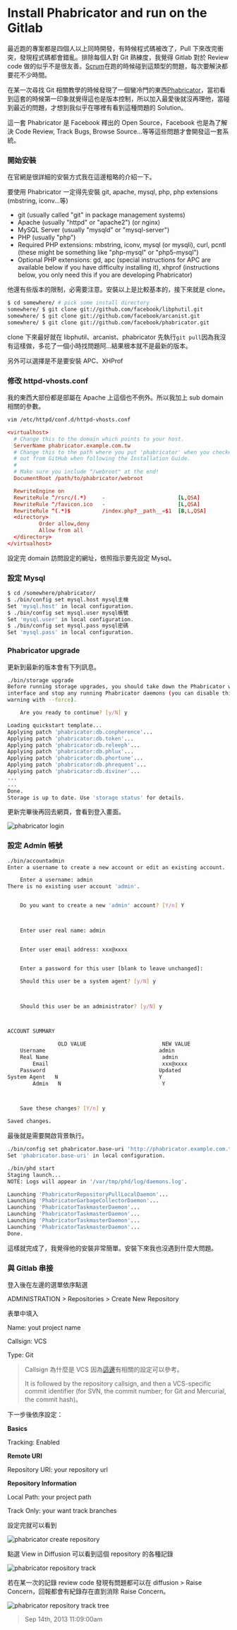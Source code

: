 # Install Phabricator and run on the Gitlab

最近跑的專案都是四個人以上同時開發，有時候程式碼被改了，Pull 下來改完衝突，發現程式碼都會錯亂。排除每個人對 Git 熟練度，我覺得 Gitlab 對於 Review code 做的似乎不是很友善。[Scrum](http://zh.wikipedia.org/wiki/Scrum)在跑的時候碰到這類型的問題，每次要解決都要花不少時間。

在某一次尋找 Git 相關教學的時候發現了一個蠻冷門的東西[Phabricator](http://phabricator.org/)，當初看到這套的時候第一印象就覺得這也是版本控制，所以加入最愛後就沒再理他，當碰到最近的問題，才想到我似乎在哪裡有看到這種問題的 Solution。

這一套 Phabricator 是 Facebook 釋出的 Open Source，Facebook 也是為了解決 Code Review, Track Bugs, Browse Source...等等這些問題才會開發這一套系統。

### 開始安裝

在官網是很詳細的安裝方式我在這邊粗略的介紹一下。

要使用 Phabricator 一定得先安裝 git, apache, mysql, php, php extensions (mbstring, iconv...等)

- git (usually called "git" in package management systems)
- Apache (usually "httpd" or "apache2") (or nginx)
- MySQL Server (usually "mysqld" or "mysql-server")
- PHP (usually "php")
- Required PHP extensions: mbstring, iconv, mysql (or mysqli), curl, pcntl (these might be something like "php-mysql" or "php5-mysql")
- Optional PHP extensions: gd, apc (special instructions for APC are available below if you have difficulty installing it), xhprof (instructions below, you only need this if you are developing Phabricator)

他還有些版本的限制，必需要注意。安裝以上是比較基本的，接下來就是 clone。

```bash
$ cd somewhere/ # pick some install directory
somewhere/ $ git clone git://github.com/facebook/libphutil.git
somewhere/ $ git clone git://github.com/facebook/arcanist.git
somewhere/ $ git clone git://github.com/facebook/phabricator.git
```

clone 下來最好就在 libphutil、arcanist、phabricator 先執行`git pull`因為我沒有這樣做，多花了一個小時找問題阿...結果根本就不是最新的版本。

另外可以選擇是不是要安裝 APC、XHProf

### 修改 httpd-vhosts.conf

我的東西大部份都是部屬在 Apache 上這個也不例外。所以我加上 sub domain 相關的參數。

```bash
vim /etc/httpd/conf.d/httpd-vhosts.conf
```

```conf
<virtualhost>
  # Change this to the domain which points to your host.
  ServerName phabricator.example.com.tw
  # Change this to the path where you put 'phabricator' when you checked it
  # out from GitHub when following the Installation Guide.
  #
  # Make sure you include "/webroot" at the end!
  DocumentRoot /path/to/phabricator/webroot

  RewriteEngine on
  RewriteRule ^/rsrc/(.*)     -                       [L,QSA]
  RewriteRule ^/favicon.ico   -                       [L,QSA]
  RewriteRule ^(.*)$          /index.php?__path__=$1  [B,L,QSA]
  <directory>
          Order allow,deny
          Allow from all
  </directory>
</virtualhost>
```

設定完 domain 訪問設定的網址，依照指示要先設定 Mysql。

### 設定 Mysql

```bash
$ cd /somewhere/phabricator/
$ ./bin/config set mysql.host mysql主機
Set 'mysql.host' in local configuration.
$ ./bin/config set mysql.user mysql帳號
Set 'mysql.user' in local configuration.
$ ./bin/config set mysql.pass mysql密碼
Set 'mysql.pass' in local configuration.
```

### Phabricator upgrade

更新到最新的版本會有下列訊息。

```bash
./bin/storage upgrade
Before running storage upgrades, you should take down the Phabricator web
interface and stop any running Phabricator daemons (you can disable this
warning with --force).

    Are you ready to continue? [y/N] y

Loading quickstart template...
Applying patch 'phabricator:db.conpherence'...
Applying patch 'phabricator:db.token'...
Applying patch 'phabricator:db.releeph'...
Applying patch 'phabricator:db.phlux'...
Applying patch 'phabricator:db.phortune'...
Applying patch 'phabricator:db.phrequent'...
Applying patch 'phabricator:db.diviner'...
...
...
Done.
Storage is up to date. Use 'storage status' for details.
```

更新完畢後再回去網頁，會看到登入畫面。

![phabricator login](/assets/cooperation/phabricator/install_phabricator_and_run_on_the_gitlab/phabricator_login.PNG)

### 設定 Admin 帳號

```bash
./bin/accountadmin
Enter a username to create a new account or edit an existing account.

    Enter a username: admin
There is no existing user account 'admin'.


    Do you want to create a new 'admin' account? [Y/n] Y



    Enter user real name: admin


    Enter user email address: xxx@xxxx


    Enter a password for this user [blank to leave unchanged]:

    Should this user be a system agent? [y/N] y



    Should this user be an administrator? [y/N] y



ACCOUNT SUMMARY

                OLD VALUE                        NEW VALUE
    Username                                    admin
    Real Name                                    admin
        Email                                    xxx@xxxx
    Password                                    Updated
System Agent   N                                Y
        Admin   N                                Y



    Save these changes? [Y/n] y

Saved changes.
```

最後就是需要開啟背景執行。

```bash
./bin/config set phabricator.base-uri 'http://phabricator.example.com.tw/'
Set 'phabricator.base-uri' in local configuration.
```

```bash
./bin/phd start
Staging launch...
NOTE: Logs will appear in '/var/tmp/phd/log/daemons.log'.

Launching 'PhabricatorRepositoryPullLocalDaemon'...
Launching 'PhabricatorGarbageCollectorDaemon'...
Launching 'PhabricatorTaskmasterDaemon'...
Launching 'PhabricatorTaskmasterDaemon'...
Launching 'PhabricatorTaskmasterDaemon'...
Launching 'PhabricatorTaskmasterDaemon'...
Done.
```

這樣就完成了，我覺得他的安裝非常簡單。安裝下來我也沒遇到什麼大問題。

### 與 Gitlab 串接

登入後在左邊的選單依序點選

ADMINISTRATION > Repositories > Create New Repository

表單中填入

Name: yout project name

Callsign: VCS

Type: Git

> Callsign 為什麼是 VCS 因為[這邊](http://www.phabricator.com/docs/phabricator/article/Diffusion_User_Guide.html)有相關的設定可以參考。
>
> It is followed by the repository callsign, and then a VCS-specific commit identifier (for SVN, the commit number; for Git and Mercurial, the commit hash)。

下一步後依序設定：

**Basics**

Tracking: Enabled

**Remote URI**

Repository URI: your repository url

**Repository Information**

Local Path: your project path

Track Only: your want track branches

設定完就可以看到

![phabricator create repository](/assets/cooperation/phabricator/install_phabricator_and_run_on_the_gitlab/phabricator_create_repository.PNG)

點選 View in Diffusion 可以看到這個 repository 的各種記錄

![phabricator repository track](/assets/cooperation/phabricator/install_phabricator_and_run_on_the_gitlab/phabricator_repository_track.PNG)

若在某一次的記錄 review code 發現有問題都可以在 diffusion > Raise Concern，回報都會有紀錄存在直到消除 Raise Concern。

![phabricator repository track tree](/assets/cooperation/phabricator/install_phabricator_and_run_on_the_gitlab/phabricator_repository_track_tree.PNG)

> Sep 14th, 2013 11:09:00am
